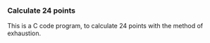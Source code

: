### Calculate 24 points

This is a C code program, to calculate 24 points with the method of exhaustion.
